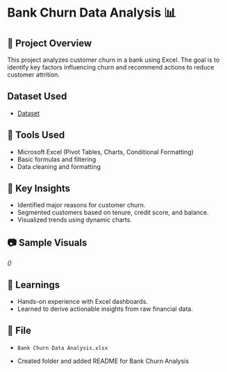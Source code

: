 # Bank Churn Data Analysis 📊

## 📁 Project Overview
This project analyzes customer churn in a bank using Excel. The goal is to identify key factors influencing churn and recommend actions to reduce customer attrition.

## Dataset Used
- <a href="https://github.com/SantoshKumar902/Data-Analysis-Using-Exel/blob/main/Bank-Churn-Data-Analysis/Bank%20Churn%20Data%20Analysis.xlsx">Dataset</a>

## 🧰 Tools Used
- Microsoft Excel (Pivot Tables, Charts, Conditional Formatting)
- Basic formulas and filtering
- Data cleaning and formatting

## 📌 Key Insights
- Identified major reasons for customer churn.
- Segmented customers based on tenure, credit score, and balance.
- Visualized trends using dynamic charts.

## 📷 Sample Visuals
*()*

## 🧠 Learnings
- Hands-on experience with Excel dashboards.
- Learned to derive actionable insights from raw financial data.

## 📎 File
- `Bank Churn Data Analysis.xlsx`

- Created folder and added README for Bank Churn Analysis

